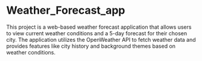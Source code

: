# Weather_Forecast_app
This project is a web-based weather forecast application that allows users to view current weather conditions and a 5-day forecast for their chosen city. The application utilizes the OpenWeather API to fetch weather data and provides features like city history and background themes based on weather conditions.
